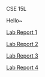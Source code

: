 
CSE 15L

Hello~

[Lab Report 1](https://astrowang0306.github.io/cse15l-lab-reports/lab-report-1-week-2.html)

[Lab Report 2](https://astrowang0306.github.io/cse15l-lab-reports/lab-report-2-week-4.html)

[Lab Report 3](https://astrowang0306.github.io/cse15l-lab-reports/lab-report-3-week-6.html)

[Lab Report 4](https://astrowang0306.github.io/cse15l-lab-reports/lab-report-4-week-8.html)
